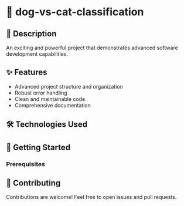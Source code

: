 # 🚀 dog-vs-cat-classification

## 📝 Description
An exciting and powerful project that demonstrates advanced software development capabilities.

## ✨ Features
- Advanced project structure and organization
- Robust error handling
- Clean and maintainable code
- Comprehensive documentation

## 🛠️ Technologies Used

## 🚀 Getting Started

### Prerequisites

## 🤝 Contributing
Contributions are welcome! Feel free to open issues and pull requests.
